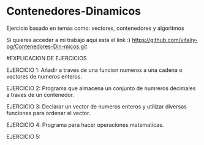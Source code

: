 # Contenedores-Dinamicos
Ejercicio basado en temas como: vectores, contenedores y algoritmos

Si quieres acceder a mi trabajo aqui esta el link :) https://github.com/vitaliy-pg/Contenedores-Din-micos.git

#EXPLICACION DE EJERCICIOS

EJERCICIO 1: Añadir a traves de una funcion numeros a una cadena o vectores de numeros enteros.

EJERCICIO 2: Programa que almacena un conjunto de numreros decimales a traves de un contenedor.

EJERCICIO 3: Declarar un vector de numeros enteros y utilizar diversas funciones para ordenar el vector.

EJERCICIO 4: Programa para hacer operaciones matematicas.

EJERCICIO 5:
